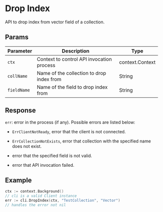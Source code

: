 # Drop Index 

API to drop index from vector field of a collection.

## Params

| Parameter    | Description                                                  | Type                     |
| ------------ | ------------------------------------------------------------ | ------------------------ |
| `ctx`        | Context to control API invocation process                    | context.Context          |
| `collName`   | Name of the collection to drop index from                    | String                   |
| `fieldName`  | Name of the field to drop index from                         | String                   |


## Response

`err`: error in the process (if any). Possible errors are listed below:

  - `ErrClientNotReady`, error that the client is not connected.

  - `ErrCollectionNotExists`, error that collection with the specified name does not exist.

  - error that the specified field is not valid.
    
  - error that API invocation failed.


## Example

```go
ctx := context.Background()
// cli is a valid Client instance
err := cli.DropIndex(ctx, "TestCollection", "Vector")
// handles the error not nil
```
